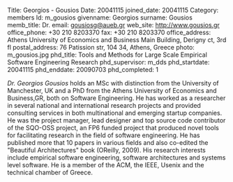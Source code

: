 Title: Georgios - Gousios
Date: 20041115
joined_date: 20041115
Category: members
Id: m_gousios
givenname: Georgios
surname: Gousios
memb_title: Dr.
email: gousiosg@aueb.gr
web_site: http://www.gousios.gr
office_phone: +30 210 8203370
fax: +30 210 8203370
office_address: Athens University of Economics and Business Main Building, Derigny ct, 3rd fl
postal_address: 76 Patission str, 104 34, Athens, Greece
photo: m_gousios.jpg
phd_title: Tools and Methods for Large Scale Empirical Software Engineering Research
phd_supervisor: m_dds
phd_startdate: 20041115
phd_enddate: 20090703
phd_completed: 1

_Dr. Georgios Gousios_ holds an MSc with distinction from the University of Manchester, UK and a PhD from the Athens University of Economics and Business,GR, both on Software Engineering. He has worked as a researcher in several national and international research projects and provided consulting services in both multinational and emerging startup companies. He was the project manager, lead designer and top source code contributor of the SQO-OSS project, an FP6 funded project that produced novel tools for facilitating research in the field of software engineering. He has published more that 10 papers in various fields and also co-edited the "Beautiful Architectures" book (OReilly, 2009). His research interests include empirical software engineering, software architectures and systems level software. He is a member of the ACM, the IEEE, Usenix and the technical chamber of Greece.
